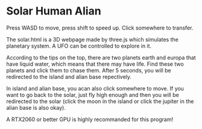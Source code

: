 # Solar Human Alian

 Press WASD to move, press shift to speed up. Click somewhere to transfer.
 
 The solar.html is a 3D webpage made by three.js which simulates the planetary system. A UFO can be controlled to explore in it.
 
 According to the tips on the top, there are two planets earth and europa that have liquid water, which means that there may have life. Find these two planets and click them to chase them. After 5 seconds, you will be redirected to the island and alian base repectively.
 
 In island and alian base, you acan also click somewhere to move. If you want to go back to the solar, just fly high enough and then you will be redirected to the solar (click the moon in the island or click the jupiter in the alian base is also okay).
 
 
 A RTX2060 or better GPU is highly recommanded for this program!
